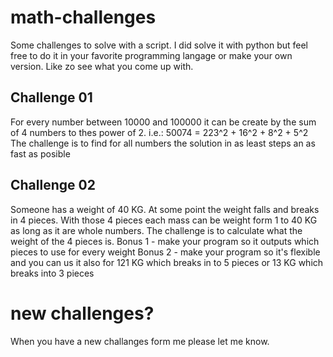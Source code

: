 # math-challenges
Some challenges to solve with a script. I did solve it with python but feel free to do it in your favorite programming langage or make your own version. Like zo see what you come up with.

## Challenge 01
For every number between 10000 and 100000 it can be create by the sum of 4 numbers to thes power of 2.
i.e.: 50074 = 223^2 + 16^2 + 8^2 + 5^2
The challenge is to find for all numbers the solution in as least steps an as fast as posible

## Challenge 02
Someone has a weight of 40 KG. At some point the weight falls and breaks in 4 pieces. With those 4 pieces each mass can be weight form 1 to 40 KG as long as it are whole numbers.
The challenge is to calculate what the weight of the 4 pieces is.
Bonus 1 - make your program so it outputs which pieces to use for every weight
Bonus 2 - make your program so it's flexible and you can us it also for 121 KG which breaks in to 5 pieces or 13 KG which breaks into 3 pieces

# new challenges?
When you have a new challanges form me please let me know.